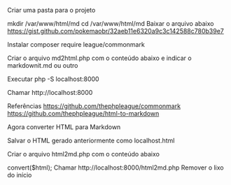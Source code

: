 Criar uma pasta para o projeto

mkdir /var/www/html/md
cd /var/www/html/md
Baixar o arquivo abaixo
https://gist.github.com/pokemaobr/32aeb11e6320a9c3c142588c780b39e7

Instalar
composer require league/commonmark

Criar o arquivo md2html.php com o conteúdo abaixo e indicar o markdownit.md ou outro

Executar
php -S localhost:8000

Chamar
http://localhost:8000

Referências
https://github.com/thephpleague/commonmark
https://github.com/thephpleague/html-to-markdown


Agora converter HTML para Markdown

Salvar o HTML gerado anteriormente como localhost.html

Criar o arquivo
html2md.php com o conteúdo abaixo

<?php
require_once 'vendor/autoload.php';
use League\CommonMark\CommonMarkConverter; //utilizando o conversor padrão do CommonMark
$converter = new CommonMarkConverter(); //instanciando um novo conversor
$markdown = file_get_contents('markdownit.md');
file_put_contents('localhost.html',$converter-&gt;convertToHtml($markdown)); //salvando o markdown convertido em html

Acessar executar

composer require league/html-to-markdown

Criar html2md.php

<?php
require_once 'vendor/autoload.php';
use League\HTMLToMarkdown\HtmlConverter; //utilizando o conversor padrão do  HTMLToMarkdown
$converter = new HtmlConverter(); //instanciando um novo conversor
$html = file_get_contents('localhost.html');
echo $converter->convert($html);

Chamar

http://localhost:8000/html2md.php

Remover o lixo do início
